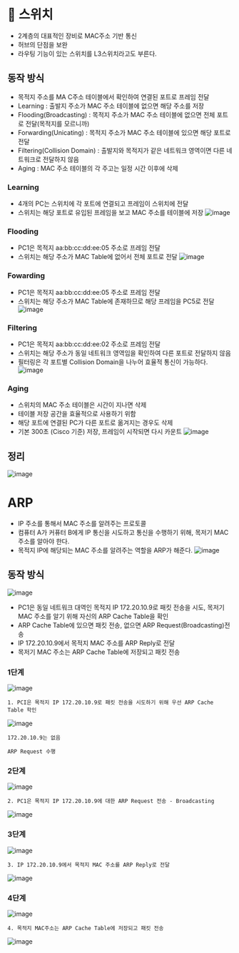 # 🥕 스위치
- 2계층의 대표적인 장비로 MAC주소 기반 통신
- 허브의 단점을 보완
- 라우팅 기능이 있는 스위치를 L3스위치라고도 부른다.

## 동작 방식
- 목적지 주소를 MA C주소 테이블에서 확인하여 연결된 포트로 프레임 전달
- Learning : 출발지 주소가 MAC 주소 테이블에 없으면 해당 주소를 저장
- Flooding(Broadcasting) : 목적지 주소가 MAC 주소 테이블에 없으면 전체 포트로 전달(목적지를 모르니까)
- Forwarding(Unicating) : 목적지 주소가 MAC 주소 테이블에 있으면 해당 포트로 전달
- Filtering(Collision Domain) : 출발지와 목적지가 같은 네트워크 영역이면 다른 네트워크로 전달하지 않음
- Aging : MAC 주소 테이블의 각 주고는 일정 시간 이후에 삭제

### Learning
- 4개의 PC는 스위치에 각 포트에 연결되고 프레임이 스위치에 전달
- 스위치는 해당 포트로 유입된 프레임을 보고 MAC 주소를 테이블에 저장
![image](https://github.com/user-attachments/assets/6bc46b4f-c27d-4616-8796-50c30e56991a)

### Flooding
- PC1은 목적지 aa:bb:cc:dd:ee:05 주소로 프레임 전달
- 스위치는 해당 주소가 MAC Table에 없어서 전체 포트로 전달
![image](https://github.com/user-attachments/assets/452df017-143f-42ba-bf6b-1f3904acafb0)

### Fowarding
- PC1은 목적지 aa:bb:cc:dd:ee:05 주소로 프레임 전달
- 스위치는 해당 주소가 MAC Table에 존재하므로 해당 프레임을 PC5로 전달
![image](https://github.com/user-attachments/assets/5f4bfe96-773e-44dd-8f08-2e55cda9b9d3)

### Filtering
- PC1은 목적지 aa:bb:cc:dd:ee:02 주소로 프레임 전달
- 스위치는 해당 주소가 동일 네트워크 영역임을 확인하여 다른 포트로 전달하지 않음
- 필터링은 각 포트별 Collision Domain을 나누어 효율적 통신이 가능하다.
![image](https://github.com/user-attachments/assets/469cd19f-6555-4645-bdc7-ce9509a1f552)

### Aging
- 스위치의 MAC 주소 테이블은 시간이 지나면 삭제
- 테이블 저장 공간을 효율적으로 사용하기 위함
- 해당 포트에 연결된 PC가 다른 포트로 옮겨지는 경우도 삭제
- 기본 300초 (Cisco 기준) 저장, 프레임이 시작되면 다시 카운트
![image](https://github.com/user-attachments/assets/8f5b130a-f26d-441c-954b-f265ab61ba44)


## 정리
![image](https://github.com/user-attachments/assets/15f2f4d1-476d-4bd2-8e55-26955cf6639f)



# ARP
- IP 주소를 통해서 MAC 주소를 알려주는 프로토콜
- 컴퓨터 A가 커퓨터 B에게 IP 통신을 시도하고 통신을 수행하기 위해, 목저기 MAC주소를 알아야 한다.
- 목적지 IP에 해당되는 MAC 주소를 알려주는 역할을 ARP가 해준다.
![image](https://github.com/user-attachments/assets/c3cde531-39a8-4f22-a307-d8471b10735b)

## 동작 방식
![image](https://github.com/user-attachments/assets/3e92fd02-60f3-4260-a595-c7f9a335c23d)
- PC1은 동일 네트워크 대역인 목적지 IP 172.20.10.9로 패킷 전송을 시도, 목저기 MAC 주소를 알기 위해 자신의 ARP Cache Table을 확인
- ARP Cache Table에 있으면 패킷 전송, 없으면 ARP Request(Broadcasting)전송
- IP 172.20.10.9에서 목적지 MAC 주소를 ARP Reply로 전달
- 목저기 MAC 주소는 ARP Cache Table에 저장되고 패킷 전송


### 1단계
![image](https://github.com/user-attachments/assets/00d66025-34bc-4fe7-86e8-ed6ee2358412)
```
1. PCI은 목적지 IP 172.20.10.9로 패킷 전송을 시도하기 위해 우선 ARP Cache Table 학인
```
![image](https://github.com/user-attachments/assets/d498eda8-37a2-4af3-abc1-5a3171a7a3c4)
```
172.20.10.9는 없음

ARP Request 수행
```



### 2단계
![image](https://github.com/user-attachments/assets/6996be6a-e736-43a0-9f02-9150744fccf6)
```
2. PC1은 목적지 IP 172.20.10.9에 대한 ARP Request 전송 - Broadcasting
```
![image](https://github.com/user-attachments/assets/0535757b-56ae-49f8-aa4e-d994f28d1b8c)



### 3단계
![image](https://github.com/user-attachments/assets/f11704eb-859f-4f00-8df7-7f8c9bf576d5)
```
3. IP 172.20.10.9에서 목적지 MAC 주소를 ARP Reply로 전달
```
![image](https://github.com/user-attachments/assets/5fee3364-9c13-42bb-8684-846e6bf0b252)



### 4단계
![image](https://github.com/user-attachments/assets/ffde19ea-342b-43af-98d1-8feaab7ac735)
```
4. 목적지 MAC주소는 ARP Cache Table에 저장되고 패킷 전송
```
![image](https://github.com/user-attachments/assets/0a73733a-638f-4a45-90a7-af20c10fc2dc)
